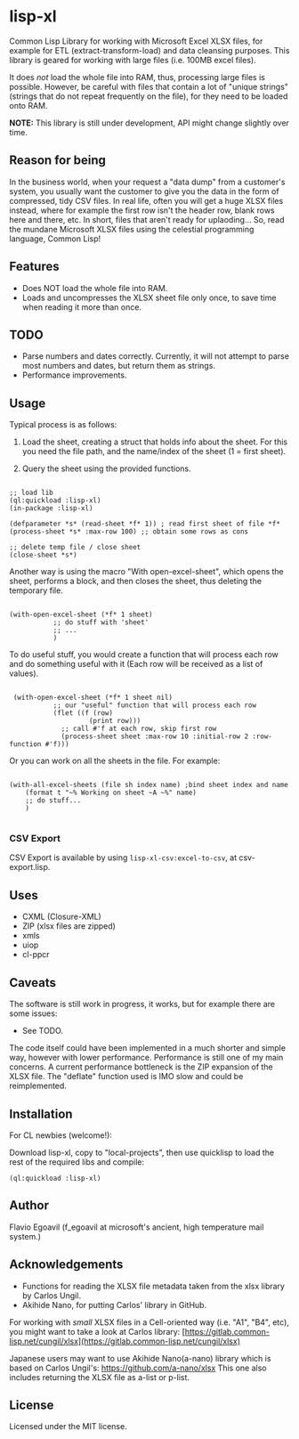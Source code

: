 # lisp-xl

Common Lisp Library for working with  Microsoft Excel XLSX files, for example for ETL (extract-transform-load) and data cleansing purposes. This library is geared for working with large files (i.e. 100MB excel files).

It does *not* load the whole file into RAM, thus, processing large files is possible. However, be careful with files that contain a lot of "unique strings" (strings that do not repeat frequently on the file), for they need to be loaded onto RAM. 

**NOTE:** This library is still under development, API might change slightly over time. 

## Reason for being

In the business world, when your request a "data dump" from a customer's system,  you usually want the customer to give you the data in the form of compressed, tidy CSV files. In real life, often you will get a huge XLSX files instead, where for example the first row isn't the header row, blank rows here and there, etc. In short, files that aren't ready for uplaoding... So, read the mundane Microsoft XLSX files using the celestial programming language, Common Lisp!

## Features

* Does NOT load the whole file into RAM.
* Loads and uncompresses the XLSX sheet file only once, to save time when reading it more than once.

## TODO

* Parse numbers and dates correctly. Currently, it will not attempt to parse most numbers and dates, but return them as strings.
* Performance improvements.

## Usage

Typical process is as follows:

1. Load the sheet, creating a struct that holds info about the sheet. For this you need the file path, and the name/index of the sheet (1 = first sheet).

2. Query the sheet using the provided functions. 

```common-lisp

;; load lib
(ql:quickload :lisp-xl)
(in-package :lisp-xl)

(defparameter *s* (read-sheet *f* 1)) ; read first sheet of file *f*
(process-sheet *s* :max-row 100) ;; obtain some rows as cons

;; delete temp file / close sheet
(close-sheet *s*)

```

Another way is using the macro "With open-excel-sheet", which opens the sheet, performs a block, and then closes the sheet, thus deleting the temporary file. 

```common-lisp

(with-open-excel-sheet (*f* 1 sheet)
           ;; do stuff with 'sheet'
           ;; ...
           )

```

To do useful stuff, you would create a function that will process each row and do something useful with it (Each row will be received as a list of values).

```common-lisp

 (with-open-excel-sheet (*f* 1 sheet nil)
           ;; our "useful" function that will process each row
           (flet ((f (row) 
                    (print row)))
             ;; call #'f at each row, skip first row
             (process-sheet sheet :max-row 10 :initial-row 2 :row-function #'f)))
```

Or you can work on all the sheets in the file. For example:

```common-lisp

(with-all-excel-sheets (file sh index name) ;bind sheet index and name 
    (format t "~% Working on sheet ~A ~%" name)
    ;; do stuff...
    )
    
```

### CSV Export

CSV Export is available by using  `lisp-xl-csv:excel-to-csv`, at csv-export.lisp. 

## Uses

* CXML (Closure-XML)
* ZIP (xlsx files are zipped)
* xmls
* uiop 
* cl-ppcr

## Caveats

The software is still work in progress, it works, but for example there are some issues: 

* See TODO.

The code itself could have been implemented in a much shorter and simple way, however with lower performance. Performance is still one of my main concerns. A current performance bottleneck is the ZIP expansion of the XLSX file. The "deflate" function used is IMO slow and could be reimplemented. 

## Installation

For CL newbies (welcome!): 

Download lisp-xl, copy to "local-projects", then use quicklisp to load the rest of the required libs and compile:

```common-lisp
(ql:quickload :lisp-xl)
```
## Author

Flavio Egoavil (f_egoavil at microsoft's ancient, high temperature mail system.)

## Acknowledgements

* Functions for reading the XLSX file metadata taken from the xlsx library by Carlos Ungil.
* Akihide Nano, for putting Carlos' library in GitHub.

For working with *small* XLSX files in a Cell-oriented way (i.e. "A1", "B4", etc), you might want to take a look at Carlos library:
[https://gitlab.common-lisp.net/cungil/xlsx](https://gitlab.common-lisp.net/cungil/xlsx)

Japanese users may want to use Akihide Nano(a-nano) library which is based on Carlos Ungil's:
https://github.com/a-nano/xlsx
This one also includes returning the XLSX file as a-list or p-list.

## License

Licensed under the MIT license.
